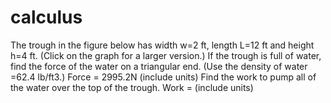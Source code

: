 # calculus
The trough in the figure below has width w=2 ft, length L=12 ft and height h=4 ft.   (Click on the graph for a larger version.) If the trough is full of water, find the force of the water on a triangular end. (Use the density of water =62.4 lb/ft3.) Force =  2995.2N  (include units)  Find the work to pump all of the water over the top of the trough. Work =   (include units)
